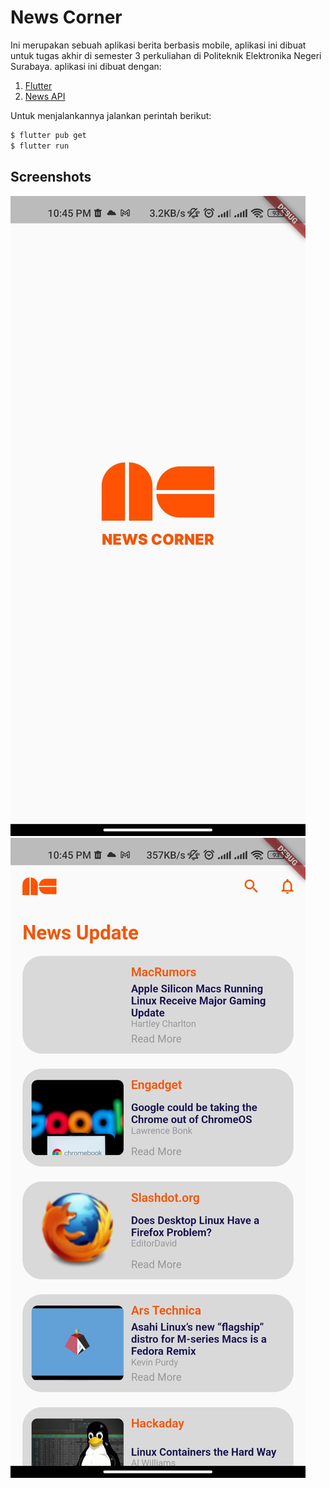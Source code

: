 # News Corner

Ini merupakan sebuah aplikasi berita berbasis mobile, aplikasi ini dibuat untuk tugas akhir di semester 3 perkuliahan di Politeknik Elektronika Negeri Surabaya. aplikasi ini dibuat dengan:

1. [Flutter](https://flutter.dev/)
2. [News API](https://newsapi.org/)

Untuk menjalankannya jalankan perintah berikut:

```bash
$ flutter pub get
$ flutter run
```

## Screenshots

![splash-screen](./screenshots/splash-screen.jpeg)
![home](./screenshots/home.jpeg)
